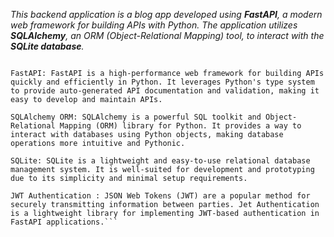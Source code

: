 _This backend application is a blog app developed using **FastAPI**, a modern web framework for building APIs with
Python. The application utilizes **SQLAlchemy**, an ORM (Object-Relational Mapping) tool, to interact with the **SQLite
database**._

```Here's a brief explanation of the components:

FastAPI: FastAPI is a high-performance web framework for building APIs quickly and efficiently in Python. It leverages Python's type system to provide auto-generated API documentation and validation, making it easy to develop and maintain APIs.

SQLAlchemy ORM: SQLAlchemy is a powerful SQL toolkit and Object-Relational Mapping (ORM) library for Python. It provides a way to interact with databases using Python objects, making database operations more intuitive and Pythonic.

SQLite: SQLite is a lightweight and easy-to-use relational database management system. It is well-suited for development and prototyping due to its simplicity and minimal setup requirements.

JWT Authentication : JSON Web Tokens (JWT) are a popular method for securely transmitting information between parties. Jet Authentication is a lightweight library for implementing JWT-based authentication in FastAPI applications.```